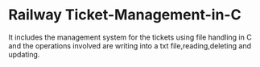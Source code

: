 # Railway Ticket-Management-in-C
It includes the management system for the tickets using file handling in C and the operations involved are writing into a txt file,reading,deleting and updating.
